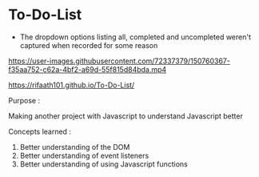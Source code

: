 # To-Do-List

* The dropdown options listing all, completed and uncompleted weren't captured when recorded for some reason

https://user-images.githubusercontent.com/72337379/150760367-f35aa752-c62a-4bf2-a69d-55f815d84bda.mp4

https://rifaath101.github.io/To-Do-List/

Purpose : 

Making another project with Javascript to understand Javascript better

Concepts learned :

1. Better understanding of the DOM
2. Better understanding of event listeners
3. Better understanding of using Javascript functions

